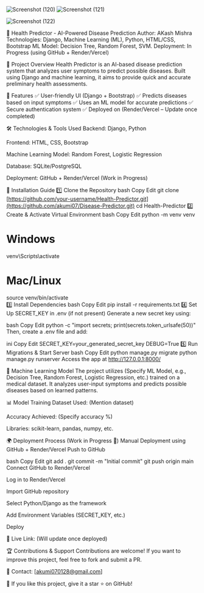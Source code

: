 ![Screenshot (120)](https://github.com/user-attachments/assets/25e75601-9bfa-4927-8fa1-998700317b61)
![Screenshot (121)](https://github.com/user-attachments/assets/7abb2559-80d4-4082-9e8b-8f472683fe3b)

![Screenshot (122)](https://github.com/user-attachments/assets/a64e3173-eee5-4a02-899e-095ae979d361)



🏥 Health Predictor - AI-Powered Disease Prediction
Author: AKash Mishra
Technologies: Django, Machine Learning (ML), Python, HTML/CSS, Bootstrap
ML Model:  Decision Tree, Random Forest, SVM.
Deployment: In Progress (using GitHub + Render/Vercel)

📌 Project Overview
Health Predictor is an AI-based disease prediction system that analyzes user symptoms to predict possible diseases. Built using Django and machine learning, it aims to provide quick and accurate preliminary health assessments.

🎯 Features
✅ User-friendly UI (Django + Bootstrap)
✅ Predicts diseases based on input symptoms
✅ Uses an ML model for accurate predictions
✅ Secure authentication system
✅ Deployed on (Render/Vercel – Update once completed)

🛠 Technologies & Tools Used
Backend: Django, Python

Frontend: HTML, CSS, Bootstrap

Machine Learning Model:  Random Forest, Logistic Regression

Database: SQLite/PostgreSQL

Deployment: GitHub + Render/Vercel (Work in Progress)

🚀 Installation Guide
1️⃣ Clone the Repository
bash
Copy
Edit
git clone [https://github.com/your-username/Health-Predictor.git](https://github.com/akumi07/Disease-Predictor.git)
cd Health-Predictor
2️⃣ Create & Activate Virtual Environment
bash
Copy
Edit
python -m venv venv  
# Windows  
venv\Scripts\activate  
# Mac/Linux  
source venv/bin/activate  
3️⃣ Install Dependencies
bash
Copy
Edit
pip install -r requirements.txt
4️⃣ Set Up SECRET_KEY in .env (if not present)
Generate a new secret key using:

bash
Copy
Edit
python -c "import secrets; print(secrets.token_urlsafe(50))"
Then, create a .env file and add:

ini
Copy
Edit
SECRET_KEY=your_generated_secret_key
DEBUG=True
5️⃣ Run Migrations & Start Server
bash
Copy
Edit
python manage.py migrate
python manage.py runserver
Access the app at http://127.0.0.1:8000/

🔬 Machine Learning Model
The project utilizes (Specify ML Model, e.g., Decision Tree, Random Forest, Logistic Regression, etc.) trained on a medical dataset. It analyzes user-input symptoms and predicts possible diseases based on learned patterns.

📊 Model Training
Dataset Used: (Mention dataset)

Accuracy Achieved: (Specify accuracy %)

Libraries: scikit-learn, pandas, numpy, etc.

🌍 Deployment Process (Work in Progress 🚧)
Manual Deployment using GitHub + Render/Vercel
Push to GitHub

bash
Copy
Edit
git add .
git commit -m "Initial commit"
git push origin main
Connect GitHub to Render/Vercel

Log in to Render/Vercel

Import GitHub repository

Select Python/Django as the framework

Add Environment Variables (SECRET_KEY, etc.)

Deploy

🚀 Live Link: (Will update once deployed)

🏆 Contributions & Support
Contributions are welcome! If you want to improve this project, feel free to fork and submit a PR.

📩 Contact: [akumi070128@gmail.com]

🌟 If you like this project, give it a star ⭐ on GitHub!
